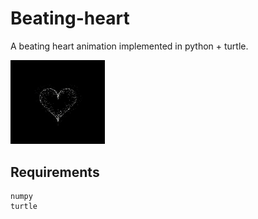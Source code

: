 # Beating-heart
A beating heart animation implemented in python + turtle.

<img src="https://github.com/doctoraojoy/Beating-heart/blob/main/beating_heart.gif" width="30%">

## Requirements
    numpy
    turtle

